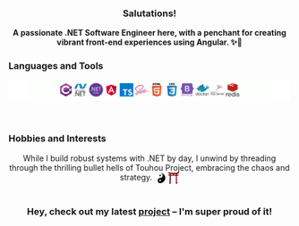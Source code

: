 <h3 align="center">Salutations!</h3>
<p align="center"><b>A passionate .NET Software Engineer here, with a penchant for creating vibrant front-end <span style="white-space: nowrap;">experiences using Angular. ✨🎉</span></b></p>

<!-- <h3 align="left">Languages and Tools:</h3>
<div style="background:white">
<div align="center" style="background:#fcfffb; padding:5px; border-radius:5px">
<img src="https://raw.githubusercontent.com/devicons/devicon/master/icons/csharp/csharp-original.svg" alt="csharp" width="40" height="40"/>
<img src="https://raw.githubusercontent.com/devicons/devicon/master/icons/dot-net/dot-net-original-wordmark.svg" alt="dotnet" width="40" height="40"/>
<img src="https://cdn.jsdelivr.net/gh/devicons/devicon/icons/dotnetcore/dotnetcore-original.svg" width="40" height="40"/>
<img src="https://angular.io/assets/images/logos/angular/angular.svg" alt="angular" width="40" height="40"/>
<img src="https://raw.githubusercontent.com/devicons/devicon/master/icons/typescript/typescript-original.svg" alt="typescript" width="40" height="40"/>
<img src="https://raw.githubusercontent.com/devicons/devicon/master/icons/sass/sass-original.svg" alt="sass" width="40" height="40"/>
<img src="https://raw.githubusercontent.com/devicons/devicon/master/icons/html5/html5-original-wordmark.svg" alt="html5" width="40" height="40"/>
<img src="https://raw.githubusercontent.com/devicons/devicon/master/icons/css3/css3-original-wordmark.svg" alt="css3" width="40" height="40"/>
<img src="https://raw.githubusercontent.com/devicons/devicon/master/icons/bootstrap/bootstrap-plain-wordmark.svg" alt="bootstrap" width="40" height="40"/>
<img src="https://raw.githubusercontent.com/devicons/devicon/master/icons/docker/docker-original-wordmark.svg" alt="docker" width="40" height="40"/>
<img src="https://www.svgrepo.com/show/303229/microsoft-sql-server-logo.svg" alt="mssql" width="40" height="40"/>
<img src="https://raw.githubusercontent.com/devicons/devicon/master/icons/redis/redis-original-wordmark.svg" alt="redis" width="40" height="40"/></div></div> -->

### Languages and Tools

<p align="center">
  <img src="./imgs/tolls.png"/>
</p>
<br />

### Hobbies and Interests

<div align="center">While I build robust systems with .NET by day, I unwind by threading through the thrilling bullet hells of Touhou Project, embracing the chaos and strategy. <img src="./imgs/Yin_and_Yang_symbol.svg.png" width="20" height="20" style="vertical-align:middle"/> <img src="./imgs/shinto-torii.png" width="20" height="20" style="vertical-align:middle"/></div>

<br/>
<h3 align="center">Hey, check out my latest <a href="https://github.com/Shimakaze-Kan/Onibi_Pro">project</a> – I'm super proud of it!</h3>

<!--
**Shimakaze-Kan/Shimakaze-Kan** is a ✨ _special_ ✨ repository because its `README.md` (this file) appears on your GitHub profile.

Here are some ideas to get you started:

- 🔭 I’m currently working on ...
- 🌱 I’m currently learning ...
- 👯 I’m looking to collaborate on ...
- 🤔 I’m looking for help with ...
- 💬 Ask me about ...
- 📫 How to reach me: ...
- 😄 Pronouns: ...
- ⚡ Fun fact: ...
  -->
